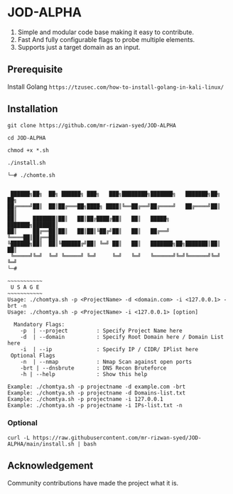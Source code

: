 # JOD-ALPHA

1. Simple and modular code base making it easy to contribute.
2. Fast And fully configurable flags to probe multiple elements.
3. Supports just a target domain as an input.

## Prerequisite
Install Golang
`https://tzusec.com/how-to-install-golang-in-kali-linux/`

## Installation 

`git clone https://github.com/mr-rizwan-syed/JOD-ALPHA`

`cd JOD-ALPHA`

`chmod +x *.sh`

`./install.sh`

```
└─# ./chomte.sh


 ██████╗██╗  ██╗ ██████╗ ███╗   ███╗████████╗███████╗   ███████╗██╗  ██╗
██╔════╝██║  ██║██╔═══██╗████╗ ████║╚══██╔══╝██╔════╝   ██╔════╝██║  ██║
██║     ███████║██║   ██║██╔████╔██║   ██║   █████╗     ███████╗███████║
██║     ██╔══██║██║   ██║██║╚██╔╝██║   ██║   ██╔══╝     ╚════██║██╔══██║
╚██████╗██║  ██║╚██████╔╝██║ ╚═╝ ██║   ██║   ███████╗██╗███████║██║  ██║
 ╚═════╝╚═╝  ╚═╝ ╚═════╝ ╚═╝     ╚═╝   ╚═╝   ╚══════╝╚═╝╚══════╝╚═╝  ╚═╝
└─#

~~~~~~~~~~~
 U S A G E
~~~~~~~~~~~
Usage: ./chomtya.sh -p <ProjectName> -d <domain.com> -i <127.0.0.1> -brt -n
Usage: ./chomtya.sh -p <ProjectName> -i <127.0.0.1> [option]

  Mandatory Flags:
    -p  | --project         : Specify Project Name here
    -d  | --domain          : Specify Root Domain here / Domain List here
    -i  | --ip              : Specify IP / CIDR/ IPlist here
 Optional Flags
    -n  | --nmap            : Nmap Scan against open ports
    -brt | --dnsbrute       : DNS Recon Bruteforce
    -h | --help             : Show this help

Example: ./chomtya.sh -p projectname -d example.com -brt
Example: ./chomtya.sh -p projectname -d Domains-list.txt
Example: ./chomtya.sh -p projectname -i 127.0.0.1
Example: ./chomtya.sh -p projectname -i IPs-list.txt -n

```

### Optional
`curl -L https://raw.githubusercontent.com/mr-rizwan-syed/JOD-ALPHA/main/install.sh | bash`

## Acknowledgement

Community contributions have made the project what it is.
